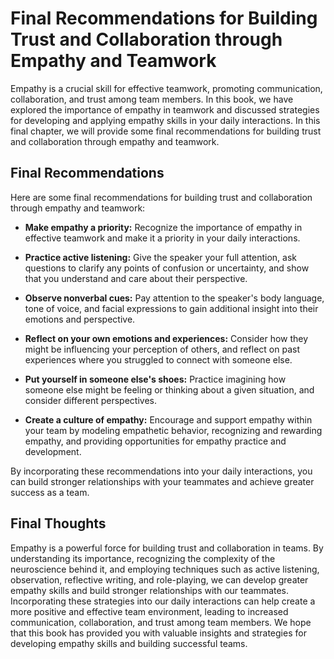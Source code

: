 # Final Recommendations for Building Trust and Collaboration through Empathy and Teamwork

Empathy is a crucial skill for effective teamwork, promoting communication, collaboration, and trust among team members. In this book, we have explored the importance of empathy in teamwork and discussed strategies for developing and applying empathy skills in your daily interactions. In this final chapter, we will provide some final recommendations for building trust and collaboration through empathy and teamwork.

Final Recommendations
---------------------

Here are some final recommendations for building trust and collaboration through empathy and teamwork:

* **Make empathy a priority:** Recognize the importance of empathy in effective teamwork and make it a priority in your daily interactions.

* **Practice active listening:** Give the speaker your full attention, ask questions to clarify any points of confusion or uncertainty, and show that you understand and care about their perspective.

* **Observe nonverbal cues:** Pay attention to the speaker's body language, tone of voice, and facial expressions to gain additional insight into their emotions and perspective.

* **Reflect on your own emotions and experiences:** Consider how they might be influencing your perception of others, and reflect on past experiences where you struggled to connect with someone else.

* **Put yourself in someone else's shoes:** Practice imagining how someone else might be feeling or thinking about a given situation, and consider different perspectives.

* **Create a culture of empathy:** Encourage and support empathy within your team by modeling empathetic behavior, recognizing and rewarding empathy, and providing opportunities for empathy practice and development.

By incorporating these recommendations into your daily interactions, you can build stronger relationships with your teammates and achieve greater success as a team.

Final Thoughts
--------------

Empathy is a powerful force for building trust and collaboration in teams. By understanding its importance, recognizing the complexity of the neuroscience behind it, and employing techniques such as active listening, observation, reflective writing, and role-playing, we can develop greater empathy skills and build stronger relationships with our teammates. Incorporating these strategies into our daily interactions can help create a more positive and effective team environment, leading to increased communication, collaboration, and trust among team members. We hope that this book has provided you with valuable insights and strategies for developing empathy skills and building successful teams.
